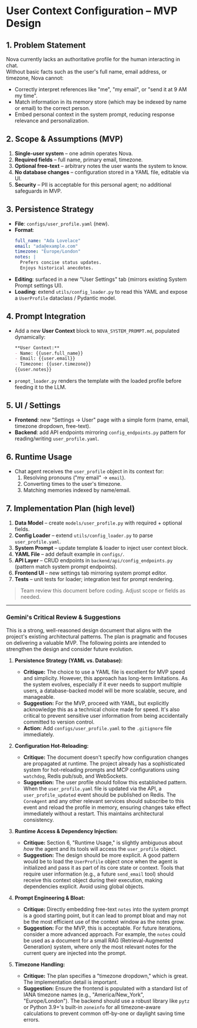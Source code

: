 # User Context Configuration – MVP Design

## 1. Problem Statement
Nova currently lacks an authoritative profile for the human interacting in chat.  
Without basic facts such as the user's full name, email address, or timezone, Nova cannot:
- Correctly interpret references like "me", "my email", or "send it at 9 AM my time".
- Match information in its memory store (which may be indexed by name or email) to the correct person.
- Embed personal context in the system prompt, reducing response relevance and personalization.

## 2. Scope & Assumptions (MVP)
1. **Single-user system** – one admin operates Nova.  
2. **Required fields** – full name, primary email, timezone.  
3. **Optional free-text** – arbitrary notes the user wants the system to know.  
4. **No database changes** – configuration stored in a YAML file, editable via UI.  
5. **Security** – PII is acceptable for this personal agent; no additional safeguards in MVP.

## 3. Persistence Strategy
- **File**: `configs/user_profile.yaml` (new).  
- **Format**:
  ```yaml
  full_name: "Ada Lovelace"
  email: "ada@example.com"
  timezone: "Europe/London"
  notes: |
    Prefers concise status updates.
    Enjoys historical anecdotes.
  ```
- **Editing**: surfaced in a new "User Settings" tab (mirrors existing System Prompt settings UI).  
- **Loading**: extend `utils/config_loader.py` to read this YAML and expose a `UserProfile` dataclass / Pydantic model.

## 4. Prompt Integration
- Add a new **User Context** block to `NOVA_SYSTEM_PROMPT.md`, populated dynamically:
  ```md
  **User Context:**
  - Name: {{user.full_name}}
  - Email: {{user.email}}
  - Timezone: {{user.timezone}}
  {{user.notes}}
  ```
- `prompt_loader.py` renders the template with the loaded profile before feeding it to the LLM.

## 5. UI / Settings
- **Frontend**: new "Settings → User" page with a simple form (name, email, timezone dropdown, free-text).  
- **Backend**: add API endpoints mirroring `config_endpoints.py` pattern for reading/writing `user_profile.yaml`.

## 6. Runtime Usage
- Chat agent receives the `user_profile` object in its context for:
  1. Resolving pronouns ("my email" → `email`).
  2. Converting times to the user's timezone.
  3. Matching memories indexed by name/email.

## 7. Implementation Plan (high level)
1. **Data Model** – create `models/user_profile.py` with required + optional fields.
2. **Config Loader** – extend `utils/config_loader.py` to parse `user_profile.yaml`.
3. **System Prompt** – update template & loader to inject user context block.
4. **YAML File** – add default example in `configs/`.
5. **API Layer** – CRUD endpoints in `backend/api/config_endpoints.py` (pattern match system prompt endpoints).
6. **Frontend UI** – new settings tab mirroring system prompt editor.
7. **Tests** – unit tests for loader; integration test for prompt rendering.

> Team review this document before coding. Adjust scope or fields as needed. 

---
### Gemini's Critical Review & Suggestions

This is a strong, well-reasoned design document that aligns with the project's existing architectural patterns. The plan is pragmatic and focuses on delivering a valuable MVP. The following points are intended to strengthen the design and consider future evolution.

1.  **Persistence Strategy (YAML vs. Database):**
    *   **Critique:** The choice to use a YAML file is excellent for MVP speed and simplicity. However, this approach has long-term limitations. As the system evolves, especially if it ever needs to support multiple users, a database-backed model will be more scalable, secure, and manageable.
    *   **Suggestion:** For the MVP, proceed with YAML, but explicitly acknowledge this as a technical choice made for speed. It's also critical to prevent sensitive user information from being accidentally committed to version control.
    *   **Action:** Add `configs/user_profile.yaml` to the `.gitignore` file immediately.

2.  **Configuration Hot-Reloading:**
    *   **Critique:** The document doesn't specify how configuration changes are propagated at runtime. The project already has a sophisticated system for hot-reloading prompts and MCP configurations using `watchdog`, Redis pub/sub, and WebSockets.
    *   **Suggestion:** The user profile should follow this established pattern. When the `user_profile.yaml` file is updated via the API, a `user_profile_updated` event should be published on Redis. The `CoreAgent` and any other relevant services should subscribe to this event and reload the profile in memory, ensuring changes take effect immediately without a restart. This maintains architectural consistency.

3.  **Runtime Access & Dependency Injection:**
    *   **Critique:** Section 6, "Runtime Usage," is slightly ambiguous about *how* the agent and its tools will access the `user_profile` object.
    *   **Suggestion:** The design should be more explicit. A good pattern would be to load the `UserProfile` object once when the agent is initialized and pass it as part of its core state or context. Tools that require user information (e.g., a future `send_email` tool) should receive this context object during their execution, making dependencies explicit. Avoid using global objects.

4.  **Prompt Engineering & Bloat:**
    *   **Critique:** Directly embedding free-text `notes` into the system prompt is a good starting point, but it can lead to prompt bloat and may not be the most efficient use of the context window as the notes grow.
    *   **Suggestion:** For the MVP, this is acceptable. For future iterations, consider a more advanced approach. For example, the `notes` could be used as a document for a small RAG (Retrieval-Augmented Generation) system, where only the most relevant notes for the current query are injected into the prompt.

5.  **Timezone Handling:**
    *   **Critique:** The plan specifies a "timezone dropdown," which is great. The implementation detail is important.
    *   **Suggestion:** Ensure the frontend is populated with a standard list of IANA timezone names (e.g., "America/New_York", "Europe/London"). The backend should use a robust library like `pytz` or Python 3.9+'s built-in `zoneinfo` for all timezone-aware calculations to prevent common off-by-one or daylight saving time errors. 